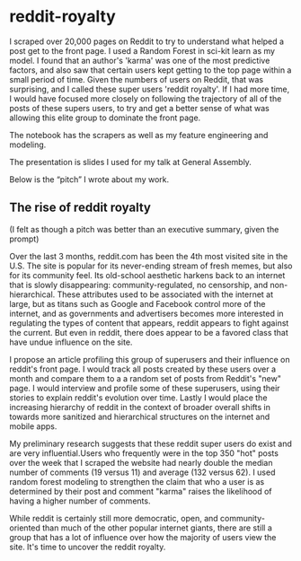 # reddit-royalty

I scraped over 20,000 pages on Reddit to try to understand what helped a post get to the front page. I used a Random Forest in sci-kit learn as my model. I found that an author's 'karma' was one of the most predictive factors, and also saw that certain users kept getting to the top page within a small period of time. Given the numbers of users on Reddit, that was surprising, and I called these super users 'reddit royalty'. If I had more time, I would have focused more closely on following the trajectory of all of the posts of these supers users, to try and get a better sense of what was allowing this elite group to dominate the front page.

The notebook has the scrapers as well as my feature engineering and modeling.

The presentation is slides I used for my talk at General Assembly.

Below is the “pitch” I wrote about my work. 

## The rise of reddit royalty
(I felt as though a pitch was better than an executive summary, given the prompt)

Over the last 3 months, reddit.com has been the 4th most visited site in the U.S. The site is popular for its never-ending stream of fresh memes, but also for its community feel. Its old-school aesthetic harkens back to an internet that is slowly disappearing: community-regulated, no censorship, and non-hierarchical. These attributes used to be associated with the internet at large, but as titans such as Google and Facebook control more of the internet, and as governments and advertisers becomes more interested in regulating the types of content that appears, reddit appears to fight against the current. But even in reddit, there does appear to be a favored class that have undue influence on the site. 

I propose an article profiling this group of superusers and their influence on reddit's front page. I would track all posts created by these users over a month and compare them to a a random set of posts from Reddit's "new" page. I would interview and profile some of these superusers, using their stories to explain reddit's evolution over time. Lastly I would place the increasing hierarchy of reddit in the context of broader overall shifts in towards more sanitized and hierarchical structures on the internet and mobile apps.

My preliminary research suggests that these reddit super users do exist and are very influential.Users who frequently were in the top 350 "hot" posts over the week that I scraped the website had nearly double the median number of comments (19 versus 11) and average (132 versus 62). I used random forest modeling to strengthen the claim that who a user is as determined by their post and comment "karma" raises the likelihood of having a higher number of comments. 

While reddit is certainly still more democratic, open, and community-oriented than much of the other popular internet giants, there are still a group that has a lot of influence over how the majority of users view the site. It's time to uncover the reddit royalty. 